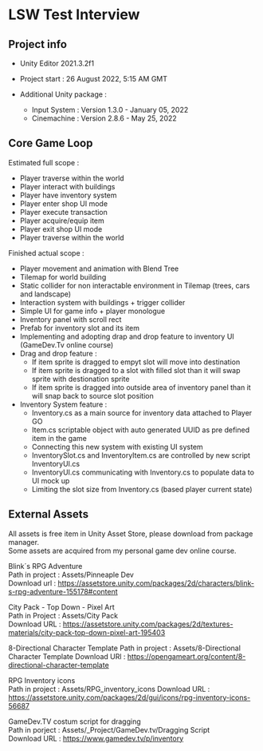# LSW Test Interview

## Project info

- Unity Editor 2021.3.2f1
- Project start : 26 August 2022,  5:15 AM GMT

- Additional Unity package :
    - Input System : Version 1.3.0 - January 05, 2022  
    - Cinemachine : Version 2.8.6 - May 25, 2022

## Core Game Loop

Estimated full scope :
- Player traverse within the world
- Player interact with buildings
- Player have inventory system  
- Player enter shop UI mode  
- Player execute transaction 
- Player acquire/equip item  
- Player exit shop UI mode  
- Player traverse within the world  

Finished actual scope :
- Player movement and animation with Blend Tree 
- Tilemap for world building  
- Static collider for non interactable environment in Tilemap (trees, cars and landscape)  
- Interaction system with buildings + trigger collider
- Simple UI for game info + player monologue  
- Inventory panel with scroll rect  
- Prefab for inventory slot and its item  
- Implementing and adopting drap and drop feature to inventory UI (GameDev.Tv online course)  
- Drag and drop feature :
    - If item sprite is dragged to empyt slot will move into destination  
    - If item sprite is dragged to a slot with filled slot than it will swap sprite with destionation sprite  
    - If item sprite is dragged into outside area of inventory panel than it will snap back to source slot position  
- Inventory System feature :
    - Inventory.cs as a main source for inventory data attached to Player GO  
    - Item.cs scriptable object with auto generated UUID as pre defined item in the game   
    - Connecting this new system with existing UI system  
    - InventorySlot.cs and InventoryItem.cs are controlled by new script InventoryUI.cs  
    - InventoryUI.cs communicating with Inventory.cs to populate data to UI mock up  
    - Limiting the slot size from Inventory.cs  (based player current state)

## External Assets 

All assets is free item in Unity Asset Store, please download from package manager.  
Some assets are acquired from my personal game dev online course.

Blink´s RPG Adventure  
Path in project : Assets/Pinneaple Dev  
Download url : https://assetstore.unity.com/packages/2d/characters/blink-s-rpg-adventure-155178#content  

City Pack - Top Down - Pixel Art  
Path in Project : Assets/City Pack  
Download URL : https://assetstore.unity.com/packages/2d/textures-materials/city-pack-top-down-pixel-art-195403 

8-Directional Character Template
Path in project : Assets/8-Directional Character Template
Download URl : https://opengameart.org/content/8-directional-character-template

RPG Inventory icons  
Path in project : Assets/RPG_inventory_icons
Download URL : https://assetstore.unity.com/packages/2d/gui/icons/rpg-inventory-icons-56687

GameDev.TV costum script for dragging  
Path in porject : Assets/_Project/GameDev.tv/Dragging Script  
Download URL : https://www.gamedev.tv/p/inventory  
